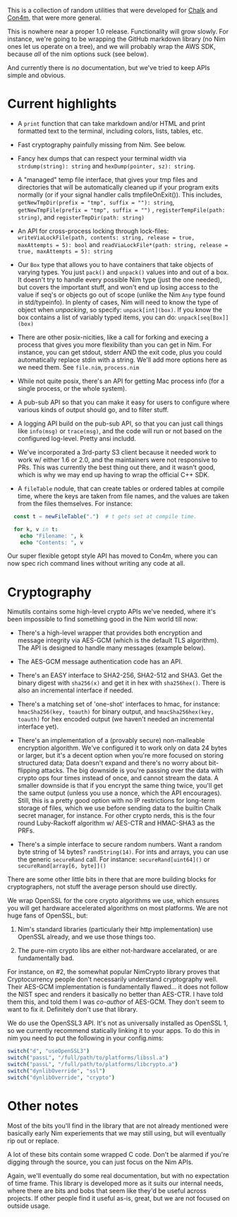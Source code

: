 This is a collection of random utilities that were developed for
[Chalk](https://github.com/crashappsec/chalk) and
[Con4m](https://github.com/crashappsec/con4m), that were more general.

This is nowhere near a proper 1.0 release. Functionality will grow
slowly. For instance, we're going to be wrapping the GitHub markdown
library (no Nim ones let us operate on a tree), and we will probably
wrap the AWS SDK, because *all* of the nim options suck (see below).

And currently there is *no* documentation, but we've tried to keep
APIs simple and obvious.

# Current highlights

- A `print` function that can take markdown and/or HTML and print
  formatted text to the terminal, including colors, lists, tables,
  etc.

- Fast cryptography painfully missing from Nim. See below.

- Fancy hex dumps that can respect your terminal width via
  `strdump(string): string` and `hexDump(pointer, sz): string`.

- A "managed" temp file interface, that gives your tmp files and
  directories that will be automatically cleaned up if your program
  exits normally (or if your signal handler calls
  tmpfileOnExit()). This includes, `getNewTmpDir(prefix = "tmp",
  suffix = ""): string`, `getNewTmpFile(prefix = "tmp", suffix = "")`
  , `registerTempFile(path: string)`, and `registerTmpDir(path:
  string)`

- An API for cross-process locking through lock-files:
  `writeViaLockFile(path, contents: string, release = true, maxAttempts = 5):
  bool` and `readViaLockFile*(path: string, release = true, maxAttempts
  = 5): string`

- Our `Box` type that allows you to have containers that take objects
  of varying types.  You just `pack()` and `unpack()` values into and
  out of a box. It doesn't try to handle every possible Nim type (just
  the one needed), but covers the important stuff, and won't end up
  losing access to the value if seq's or objects go out of scope
  (unlike the Nim `Any` type found in std/typeinfo). In plenty of
  cases, Nim will need to know the type of object when *unpacking*, so
  specify: `unpack[int](box)`.  If you know the box contains a list of
  variably typed items, you can do: `unpack[seq[Box]](box)`

- There are other posix-nicities, like a call for forking and execing
  a process that gives you more flexibility than you can get in
  Nim. For instance, you can get stdout, stderr AND the exit code,
  plus you could automatically replace stdin with a string.  We'll add
  more options here as we need them. See `file.nim`, `process.nim`

- While not quite posix, there's an API for getting Mac process info
  (for a single process, or the whole system).

- A pub-sub API so that you can make it easy for users to configure
  where various kinds of output should go, and to filter stuff.

- A logging API build on the pub-sub API, so that you can just call
  things like `info(msg)` or `trace(msg)`, and the code will run or
  not based on the configured log-level. Pretty ansi includd.

- We've incorporated a 3rd-party S3 client because it needed work to
  work w/ either 1.6 or 2.0, and the maintainers were not responsive
  to PRs. This was currently the best thing out there, and it wasn't
  good, which is why we may end up having to wrap the official C++
  SDK.

- A `fileTable` nodule, that can create tables or ordered tables at
  compile time, where the keys are taken from file names, and the
  values are taken from the files themselves.  For instance:

```nim
  const t = newFileTable(".")  # t gets set at compile time.

  for k, v in t:
    echo "Filename: ", k
    echo "Contents: ", v
```

Our super flexible getopt style API has moved to Con4m, where you can
now spec rich command lines without writing any code at all.

# Cryptography

Nimutils contains some high-level crypto APIs we've needed, where it's
been impossible to find something good in the Nim world till now:

- There's a high-level wrapper that provides both encryption and
  message integrity via AES-GCM (which is the default TLS
  algorithm). The API is designed to handle many messages (example
  below).

- The AES-GCM message authentication code has an API.

- There's an EASY interface to SHA2-256, SHA2-512 and SHA3. Get the
  binary digest with `sha256(x)` and get it in hex with
  `sha256hex()`. There is also an incremental interface if needed.

- There's a matching set of 'one-shot' interfaces to hmac, for
  instance: `hmacSha256(key, toauth)` for binary output, and
  `hmacSha256hex(key, toauth)` for hex encoded output (we haven't
  needed an incremental interface yet).

- There's an implementation of a (provably secure) non-malleable
  encryption algorithm. We've configured it to work only on data 24
  bytes or larger, but it's a decent option when you're more focused
  on storing structured data; Data doesn't expand and there's no worry
  about bit-flipping attacks. The big downside is you're passing over
  the data with crypto ops four times instead of once, and cannot
  stream the data. A smaller downside is that if you encrypt the same
  thing twice, you'll get the same output (unless you use a nonce,
  which the API encourages). Still, this is a pretty good option with
  no IP restrictions for long-term storage of files, which we use
  before sending data to the builtin Chalk secret manager, for
  instance.  For other crypto nerds, this is the four round
  Luby-Rackoff algorithm w/ AES-CTR and HMAC-SHA3 as the PRFs.

- There's a simple interface to secure random numbers. Want a random
  byte string of 14 bytes? `randString(14)`. For ints and arrays, you
  can use the generic `secureRand` call.  For instance:
  `secureRand[uint64]()` or `secureRand[array[6, byte]]()`

There are some other little bits in there that are more building
blocks for cryptographers, not stuff the average person should use
directly.

We wrap OpenSSL for the core crypto algorithms we use,
which ensures you will get hardware accelerated algorithms on most
platforms. We are not huge fans of OpenSSL, but:

1. Nim's standard libraries (particularly their http implementation)
   use OpenSSL already, and we use those things too.

2. The pure-nim crypto libs are either not-hardware accelarated, or
   are fundamentally bad.

For instance, on #2, the somewhat popular NimCrypto library proves
that Cryptocurrency people don't necessarily understand cryptography
well.  Their AES-GCM implementation is fundamentally flawed... it does
not follow the NIST spec and renders it basically no better than
AES-CTR. I have told them this, and told them I was *co-author* of
AES-GCM. They don't seem to want to fix it.  Definitely don't use that
library.

We do use the OpenSSL3 API. It's not as universally installed as
OpenSSL 1, so we currently recommend statically linking it to your
apps. To do this in nim you need to put the following in your
config.nims:

```nim
switch("d", "useOpenSSL3")
switch("passL", "/full/path/to/platforms/libssl.a")
switch("passL", "/full/path/to/platforms/libcrypto.a")
switch("dynlibOverride", "ssl")
switch("dynlibOverride", "crypto")
```

# Other notes

Most of the bits you'll find in the library that are not already
mentioned were basically early Nim experiements that we may still
using, but will eventually rip out or replace.

A lot of these bits contain some wrapped C code. Don't be alarmed if
you're digging through the source, you can just focus on the Nim APIs.

Again, we'll eventually do some real documentation, but with no
expectation of time frame. This library is developed more as it suits
our internal needs, where there are bits and bobs that seem like
they'd be useful across projects. If other people find it useful
as-is, great, but we are not focused on outside usage.
